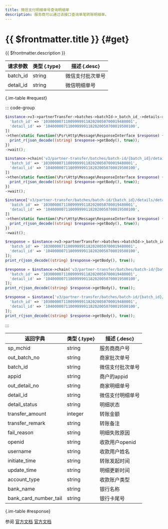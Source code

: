 ```yaml
---
title: 微信支付明细单号查询明细单
description: 服务商可以通过该接口查询单笔转账明细单。
---
```


# {{ $frontmatter.title }} {#get}

{{ $frontmatter.description }}

| 请求参数 | 类型 {.type} | 描述 {.desc}
| --- | --- | ---
| batch_id | string | 微信支付批次单号
| detail_id | string | 微信明细单号

{.im-table #request}

::: code-group

```php [异步纯链式]
$instance->v3->partnerTransfer->batches->batchId->_batch_id_->details->detailId->_detail_id_->getAsync([
  'batch_id' => '1030000071100999991182020050700019480001',
  'detail_id' => '1040000071100999991182020050700019500100',
])
->then(static function(\Psr\Http\Message\ResponseInterface $response) {
  print_r(json_decode((string) $response->getBody(), true));
})
->wait();
```

```php [异步声明式]
$instance->chain('v3/partner-transfer/batches/batch-id/{batch_id}/details/detail-id/{detail_id}')->getAsync([
  'batch_id' => '1030000071100999991182020050700019480001',
  'detail_id' => '1040000071100999991182020050700019500100',
])
->then(static function(\Psr\Http\Message\ResponseInterface $response) {
  print_r(json_decode((string) $response->getBody(), true));
})
->wait();
```

```php [异步属性式]
$instance['v3/partner-transfer/batches/batch-id/{batch_id}/details/detail-id/{detail_id}']->getAsync([
  'batch_id' => '1030000071100999991182020050700019480001',
  'detail_id' => '1040000071100999991182020050700019500100',
])
->then(static function(\Psr\Http\Message\ResponseInterface $response) {
  print_r(json_decode((string) $response->getBody(), true));
})
->wait();
```

```php [同步纯链式]
$response = $instance->v3->partnerTransfer->batches->batchId->_batch_id_->details->detailId->_detail_id_->get([
  'batch_id' => '1030000071100999991182020050700019480001',
  'detail_id' => '1040000071100999991182020050700019500100',
]);
print_r(json_decode((string) $response->getBody(), true));
```

```php [同步声明式]
$response = $instance->chain('v3/partner-transfer/batches/batch-id/{batch_id}/details/detail-id/{detail_id}')->get([
  'batch_id' => '1030000071100999991182020050700019480001',
  'detail_id' => '1040000071100999991182020050700019500100',
]);
print_r(json_decode((string) $response->getBody(), true));
```

```php [同步属性式]
$response = $instance['v3/partner-transfer/batches/batch-id/{batch_id}/details/detail-id/{detail_id}']->get([
  'batch_id' => '1030000071100999991182020050700019480001',
  'detail_id' => '1040000071100999991182020050700019500100',
]);
print_r(json_decode((string) $response->getBody(), true));
```

:::

| 返回字典 | 类型 {.type} | 描述 {.desc}
| --- | --- | ---
| sp_mchid | string | 服务商商户号
| out_batch_no | string | 商家批次单号
| batch_id | string | 微信支付批次单号
| appid | string | 商户的appid
| out_detail_no | string | 商家明细单号
| detail_id | string | 微信支付明细单号
| detail_status | string | 明细状态
| transfer_amount | integer | 转账金额
| transfer_remark | string | 转账备注
| fail_reason | string | 明细失败原因
| openid | string | 收款用户openid
| username | string | 收款用户姓名
| initiate_time | string | 转账发起时间
| update_time | string | 明细更新时间
| account_type | string | 收款账户类型
| bank_name | string | 银行名称
| bank_card_number_tail | string | 银行卡尾号

{.im-table #response}

参阅 [官方文档](https://pay.weixin.qq.com/wiki/doc/apiv3_partner/Offline/apis/chapter4_1_8.shtml) [官方文档](https://pay.weixin.qq.com/wiki/doc/apiv3/wxpay/pay/transfer_partner/chapter3_3.shtml)
